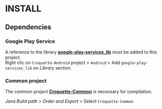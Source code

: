 # INSTALL

## Dependencies

### Google Play Service

A reference to the library [**google-play-services_lib**]() must be added to this project.  
Right clic on `Croquette-Android` project > `Android` > Add `google-play-services_lib` on *Library* section.

### Common project

The common project [**Croquette-Common**](https://github.com/pinguet62/Croquette-Common) is necessary for compilation.

*Java Build path* > *Order and Export* > Select `Croquette-Common`
